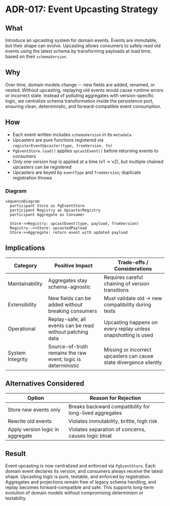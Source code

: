 # ADR-017: Event Upcasting Strategy

## What

Introduce an upcasting system for domain events. Events are immutable, but their shape can evolve. Upcasting allows consumers to safely read old events using the latest schema by transforming payloads at load time, based on their `schemaVersion`.

## Why

Over time, domain models change -- new fields are added, renamed, or nested. Without upcasting, replaying old events would cause runtime errors or incorrect state. Instead of polluting aggregates with version-specific logic, we centralize schema transformation inside the persistence port, ensuring clean, deterministic, and forward-compatible event consumption.

## How

* Each event written includes `schemaVersion` in its `metadata`
* Upcasters are pure functions registered via `registerEventUpcaster(type, fromVersion, fn)`
* `PgEventStore.load()` applies `upcastEvent()` before returning events to consumers
* Only one version hop is applied at a time (v1 → v2), but multiple chained upcasters can be registered
* Upcasters are keyed by `eventType` and `fromVersion`; duplicate registration throws

### Diagram

```mermaid
sequenceDiagram
  participant Store as PgEventStore
  participant Registry as UpcasterRegistry
  participant Aggregate as Consumer

  Store->>Registry: upcastEvent(type, payload, fromVersion)
  Registry-->>Store: upcastedPayload
  Store->>Aggregate: return event with updated payload
```

## Implications

| Category         | Positive Impact                                               | Trade-offs / Considerations                                        |
| ---------------- | ------------------------------------------------------------- | ------------------------------------------------------------------ |
| Maintainability  | Aggregates stay schema-agnostic                               | Requires careful chaining of version transitions                   |
| Extensibility    | New fields can be added without breaking consumers            | Must validate old → new compatibility during tests                 |
| Operational      | Replay-safe; all events can be read without patching data     | Upcasting happens on every replay unless snapshotting is used      |
| System Integrity | Source-of-truth remains the raw event; logic is deterministic | Missing or incorrect upcasters can cause state divergence silently |

## Alternatives Considered

| Option                           | Reason for Rejection                                    |
| -------------------------------- | ------------------------------------------------------- |
| Store new events only            | Breaks backward compatibility for long-lived aggregates |
| Rewrite old events               | Violates immutability, brittle, high risk               |
| Apply version logic in aggregate | Violates separation of concerns, causes logic bloat     |

## Result

Event upcasting is now centralized and enforced via `PgEventStore`. Each domain event declares its version, and consumers always receive the latest shape. Upcasting logic is pure, testable, and enforced by registration. Aggregates and projections remain free of legacy schema handling, and replay becomes forward-compatible and safe. This supports long-term evolution of domain models without compromising determinism or testability.
